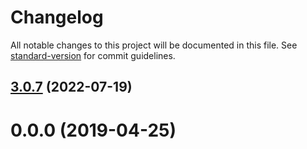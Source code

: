 # Changelog

All notable changes to this project will be documented in this file. See [standard-version](https://github.com/conventional-changelog/standard-version) for commit guidelines.

## [3.0.7](https://github.com/beatrizsmerino/vue-todolist/compare/3.0.6...3.0.7) (2022-07-19)



# 0.0.0 (2019-04-25)
